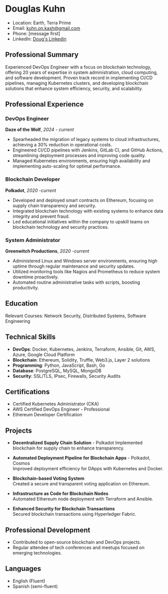 # Douglas Kuhn

- Location: Earth, Terra Prime
- Email: kuhn.on.kash@gmail.com
- Phone: [message first]
- LinkedIn: [Doug's Linkedin](https://www.linkedin.com/in/dkuhn/)

## Professional Summary

Experienced DevOps Engineer with a focus on blockchain technology, offering 20 years of expertise in system administration, cloud computing, and software development. Proven track record in implementing CI/CD pipelines, managing Kubernetes clusters, and developing blockchain solutions that enhance system efficiency, security, and scalability.

## Professional Experience

### DevOps Engineer
**Daze of the Wolf**, *2024 - current*  
- Spearheaded the migration of legacy systems to cloud infrastructures, achieving a 30% reduction in operational costs.  
- Engineered CI/CD pipelines with Jenkins, GitLab CI, and GitHub Actions, streamlining deployment processes and improving code quality.  
- Managed Kubernetes environments, ensuring high availability and implementing auto-scaling for optimal performance.

### Blockchain Developer
**Polkadot**, *2020 -current*  
- Developed and deployed smart contracts on Ethereum, focusing on supply chain transparency and security.  
- Integrated blockchain technology with existing systems to enhance data integrity and prevent fraud.  
- Led educational initiatives within the company to upskill teams on blockchain technology and security practices.

### System Administrator
**Greenwitch Productions**, *2020 -current*  
- Administered Linux and Windows server environments, ensuring high uptime through regular maintenance and security updates.  
- Utilized monitoring tools like Nagios and Prometheus to reduce system downtime proactively.  
- Automated routine administrative tasks with scripts, boosting productivity.

## Education

  Relevant Courses: Network Security, Distributed Systems, Software Engineering

## Technical Skills

- **DevOps**: Docker, Kubernetes, Jenkins, Terraform, Ansible, Git, AWS, Azure, Google Cloud Platform
- **Blockchain**: Ethereum, Solidity, Truffle, Web3.js, Layer 2 solutions
- **Programming**: Python, JavaScript, Bash, Go
- **Database**: PostgreSQL, MySQL, MongoDB
- **Security**: SSL/TLS, IPsec, Firewalls, Security Audits

## Certifications

- Certified Kubernetes Administrator (CKA)
- AWS Certified DevOps Engineer - Professional
- Ethereum Developer Certification

## Projects

- **Decentralized Supply Chain Solution** - Polkadot
  Implemented blockchain for supply chain to enhance transparency.

- **Automated Deployment Pipeline for Blockchain Apps** - Polkadot, Cosmos  
  Improved deployment efficiency for DApps with Kubernetes and Docker.

- **Blockchain-based Voting System**  
  Created a secure and transparent voting application on Ethereum.

- **Infrastructure as Code for Blockchain Nodes**  
  Automated Ethereum node deployment with Terraform and Ansible.

- **Enhanced Security for Blockchain Transactions**  
  Secured blockchain transactions using Hyperledger Fabric.

## Professional Development

- Contributed to open-source blockchain and DevOps projects.
- Regular attendee of tech conferences and meetups focused on emerging technologies.

## Languages

- English (Fluent)
- Spanish (semi-fluent)
